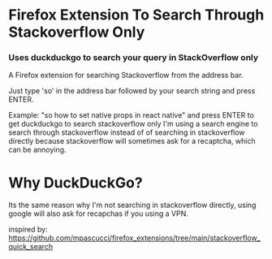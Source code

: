 # Firefox Extension To Search Through Stackoverflow Only
### Uses duckduckgo to search your query in StackOverflow only

A Firefox extension for searching Stackoverflow from the address bar.

Just type 'so' in the address bar followed by your search string and press ENTER.

Example: "so how to set native props in react native" and press ENTER to get duckduckgo to search stackoverflow only
I'm using a search engine to search through stackoverflow instead of of searching in stackoverflow directly because stackoverflow will sometimes 
ask for a recaptcha, which can be annoying. 

# Why DuckDuckGo?
Its the same reason why I'm not searching in stackoverflow directly, using google will also ask for recapchas 
if you using a VPN.

inspired by: https://github.com/mpascucci/firefox_extensions/tree/main/stackoverflow_quick_search
